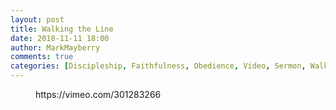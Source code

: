 ```yaml
---
layout: post
title: Walking the Line
date: 2018-11-11 18:00
author: MarkMayberry
comments: true
categories: [Discipleship, Faithfulness, Obedience, Video, Sermon, Walking the Line]
---
```

<!-- wp:core-embed/vimeo {"url":"https://vimeo.com/301283266","type":"video","providerNameSlug":"vimeo","className":"wp-embed-aspect-4-3 wp-has-aspect-ratio"} -->
<figure class="wp-block-embed-vimeo wp-block-embed is-type-video is-provider-vimeo wp-embed-aspect-4-3 wp-has-aspect-ratio"><div class="wp-block-embed__wrapper">
https://vimeo.com/301283266
</div></figure>
<!-- /wp:core-embed/vimeo -->
